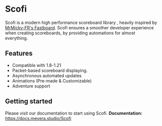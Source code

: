 # Scofi
Scofi is a modern high performance scoreboard library , heavily inspired by [MrMicky-FR's Fastboard](https://github.com/MrMicky-FR/FastBoard).
Scofi ensures a smoother developer experience when creating scoreboards, by providing automations for almost everything.

## Features
- Compatible with 1.8-1.21
- Packet-based scoreboard displaying.
- Asynchronous automated updates
- Animations (Pre-made & Customizable)
- Adventure support

## Getting started
Please visit our documentation to start using Scofi.
**Documentation:** https://docs.mevera.studio/Scofi
